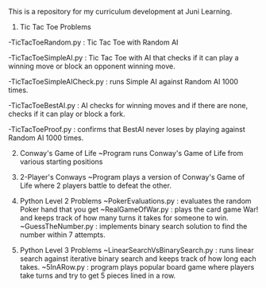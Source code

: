 This is a repository for my curriculum development at Juni Learning. 

1. Tic Tac Toe Problems

  -TicTacToeRandom.py : Tic Tac Toe with Random AI
  
  -TicTacToeSimpleAI.py : Tic Tac Toe with AI that checks if it can play a winning move or block an opponent winning move. 
  
  -TicTacToeSimpleAICheck.py : runs Simple AI against Random AI 1000 times.
  
  -TicTacToeBestAI.py : AI checks for winning moves and if there are none, checks if it can play or block a fork.
  
  -TicTacToeProof.py : confirms that BestAI never loses by playing against Random AI 1000 times.
  
2) Conway's Game of Life
  ~Program runs Conway's Game of Life from various starting positions
  
3) 2-Player's Conways
  ~Program plays a version of Conway's Game of Life where 2 players battle to defeat the other.
  
4) Python Level 2 Problems
  ~PokerEvaluations.py : evaluates the random Poker hand that you get
  ~RealGameOfWar.py : plays the card game War! and keeps track of how many turns it takes for someone to win.
  ~GuessTheNumber.py : implements binary search solution to find the number within 7 attempts.
  
5) Python Level 3 Problems
  ~LinearSearchVsBinarySearch.py : runs linear search against iterative binary search and keeps track of how long each takes. 
  ~5InARow.py : program plays popular board game where players take turns and try to get 5 pieces lined in a row.
